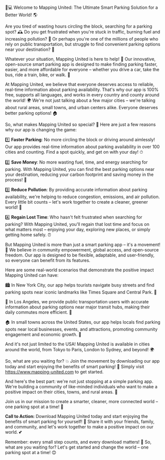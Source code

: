 🚗💻 Welcome to Mapping United: The Ultimate Smart Parking Solution for a Better World! 🌎

Are you tired of wasting hours circling the block, searching for a parking spot? 🕰️ Do you get frustrated when you're stuck in traffic, burning fuel and increasing pollution? 🚨 Or perhaps you're one of the millions of people who rely on public transportation, but struggle to find convenient parking options near your destination? 🚌

Whatever your situation, Mapping United is here to help! 💪 Our innovative, open-source smart parking app is designed to make finding parking faster, easier, and more affordable for everyone – whether you drive a car, take the bus, ride a train, bike, or walk. 👣

At Mapping United, we believe that everyone deserves access to reliable, real-time information about parking availability. That's why our app is 100% free, supports all languages, and works in every country and county around the world! 🌍 We're not just talking about a few major cities – we're talking about rural areas, small towns, and urban centers alike. Everyone deserves better parking options! 🏠

So, what makes Mapping United so special? 🤔 Here are just a few reasons why our app is changing the game:

1️⃣ **Faster Parking**: No more circling the block or driving around aimlessly! Our app provides real-time information about parking availability in over 100 cities and counting. Find a spot quickly, and get on with your day! ⏱

2️⃣ **Save Money**: No more wasting fuel, time, and energy searching for parking. With Mapping United, you can find the best parking options near your destination, reducing your carbon footprint and saving money in the process! 💸

3️⃣ **Reduce Pollution**: By providing accurate information about parking availability, we're helping to reduce congestion, emissions, and air pollution. Every little bit counts – let's work together to create a cleaner, greener world! 🌟

4️⃣ **Regain Lost Time**: Who hasn't felt frustrated when searching for parking? With Mapping United, you'll regain that lost time and focus on what matters most – enjoying your day, exploring new places, or simply getting home safely. ⏰

But Mapping United is more than just a smart parking app – it's a movement! 🌊 We believe in community empowerment, global access, and open-source freedom. Our app is designed to be flexible, adaptable, and user-friendly, so everyone can benefit from its features.

Here are some real-world scenarios that demonstrate the positive impact Mapping United can have:

🏙️ In New York City, our app helps tourists navigate busy streets and find parking spots near iconic landmarks like Times Square and Central Park. 🗽️

🚌 In Los Angeles, we provide public transportation users with accurate information about parking options near major transit hubs, making their daily commutes more efficient. 🚌

🏠 In small towns across the United States, our app helps locals find parking spots near local businesses, events, and attractions, promoting community engagement and economic growth. 🎉

And it's not just limited to the USA! Mapping United is available in cities around the world, from Tokyo to Paris, London to Sydney, and beyond! 🌍

So, what are you waiting for? 💥 Join the movement by downloading our app today and start enjoying the benefits of smart parking! 📲 Simply visit https://www.mapping-united.com to get started.

And here's the best part: we're not just stopping at a simple parking app. We're building a community of like-minded individuals who want to make a positive impact on their cities, towns, and rural areas. 🌟

Join us in our mission to create a smarter, cleaner, more connected world – one parking spot at a time! 💪

**Call to Action:** Download Mapping United today and start enjoying the benefits of smart parking for yourself! 📲 Share it with your friends, family, and community, and let's work together to make a positive impact on our world. 💕

Remember: every small step counts, and every download matters! 🚀 So, what are you waiting for? Let's get started and change the world – one parking spot at a time! 😊